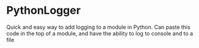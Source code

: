 # PythonLogger
Quick and easy way to add logging to a module in Python. Can paste this code in the top of a module, and have the ability to log to console and to a file
